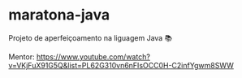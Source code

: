 # maratona-java

Projeto de aperfeiçoamento na liguagem Java :books:

Mentor: https://www.youtube.com/watch?v=VKjFuX91G5Q&list=PL62G310vn6nFIsOCC0H-C2infYgwm8SWW
